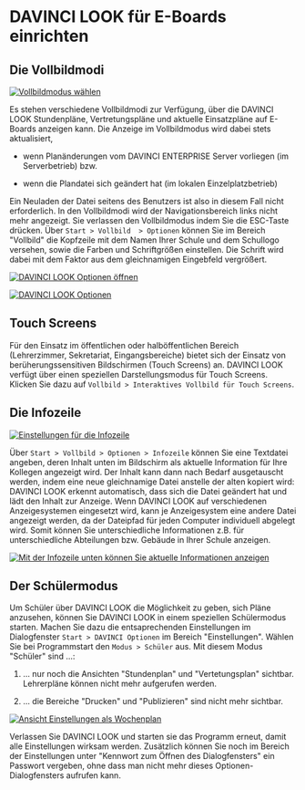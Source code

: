 
# DAVINCI LOOK für E-Boards einrichten

## Die Vollbildmodi

[![Vollbildmodus wählen][1]][1]

Es stehen verschiedene Vollbildmodi zur Verfügung, über die DAVINCI LOOK Stundenpläne, Vertretungspläne und aktuelle Einsatzpläne auf E-Boards anzeigen kann. Die Anzeige im Vollbildmodus wird dabei stets aktualisiert,

* wenn Planänderungen vom DAVINCI ENTERPRISE Server vorliegen (im Serverbetrieb) bzw.

* wenn die Plandatei sich geändert hat (im lokalen Einzelplatzbetrieb)

Ein Neuladen der Datei seitens des Benutzers ist also in diesem Fall nicht erforderlich. In den Vollbildmodi wird der Navigationsbereich links nicht mehr angezeigt. Sie verlassen den Vollbildmodus indem Sie die ESC-Taste drücken. Über `Start > Vollbild  > Optionen` können Sie im Bereich "Vollbild" die Kopfzeile mit dem Namen Ihrer Schule und dem Schullogo versehen, sowie die Farben und Schriftgrößen einstellen. Die Schrift wird dabei mit dem Faktor aus dem gleichnamigen Eingebfeld vergrößert.

[![DAVINCI LOOK Optionen öffnen][2]][2]

[![DAVINCI LOOK Optionen][3]][3]

## Touch Screens

Für den Einsatz im öffentlichen oder halböffentlichen Bereich (Lehrerzimmer, Sekretariat, Eingangsbereiche) bietet sich der Einsatz von berüherungssensitiven Bildschirmen (Touch Screens) an. DAVINCI LOOK verfügt über einen speziellen Darstellungsmodus für Touch Screens. Klicken Sie dazu auf `Vollbild > Interaktives Vollbild für Touch Screens`.

## Die Infozeile

[![Einstellungen für die Infozeile][4]][4]

Über `Start > Vollbild > Optionen > Infozeile` können Sie eine Textdatei angeben, deren Inhalt unten im Bildschirm als aktuelle Information für Ihre Kollegen angezeigt wird. Der Inhalt kann dann nach Bedarf ausgetauscht werden, indem eine neue gleichnamige Datei anstelle der alten kopiert wird: DAVINCI LOOK erkennt automatisch, dass sich die Datei geändert hat und lädt den Inhalt zur Anzeige. Wenn DAVINCI LOOK auf verschiedenen Anzeigesystemen eingesetzt wird, kann je Anzeigesystem eine andere Datei angezeigt werden, da der Dateipfad für jeden Computer individuell abgelegt wird. Somit können Sie unterschiedliche Informationen z.B. für unterschiedliche Abteilungen bzw. Gebäude in Ihrer Schule anzeigen.

[![Mit der Infozeile unten können Sie aktuelle Informationen anzeigen][5]][5] 

## Der Schülermodus

Um Schüler über DAVINCI LOOK die Möglichkeit zu geben, sich Pläne anzusehen, können Sie DAVINCI LOOK in einem speziellen Schülermodus starten. Machen Sie dazu die entsaprechenden Einstellungen im Dialogfenster `Start > DAVINCI Optionen` im Bereich "Einstellungen". Wählen Sie bei Programmstart den `Modus > Schüler` aus. Mit diesem Modus "Schüler" sind ...:

1. ... nur noch die Ansichten "Stundenplan" und "Vertetungsplan" sichtbar. Lehrerpläne können nicht mehr aufgerufen werden.

2. ... die Bereiche "Drucken" und "Publizieren" sind nicht mehr sichtbar.

[![Ansicht `Einstellungen` als Wochenplan][6]][6] 

Verlassen Sie DAVINCI LOOK und starten sie das Programm erneut, damit alle Einstellungen wirksam werden. Zusätzlich können Sie noch im Bereich der Einstellungen unter "Kennwort zum Öffnen des Dialogfensters" ein Passwort vergeben, ohne dass man nicht mehr dieses Optionen-Dialogfensters aufrufen kann.

[1]:/assets/images/look/fullscreen.png
[2]:/assets/images/look/open.options.png
[3]:/assets/images/look/options.png
[4]:/assets/images/look/options-infoline.png
[5]:/assets/images/look/infoline.png
[6]:/assets/images/look/options-students.png